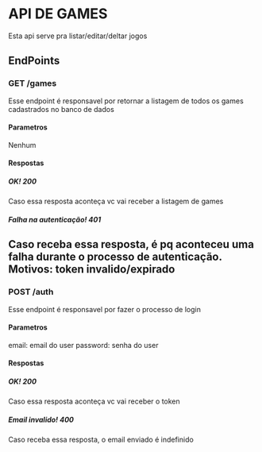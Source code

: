 # API DE GAMES
Esta api serve pra listar/editar/deltar jogos
## EndPoints
### GET /games
Esse endpoint é responsavel por retornar a listagem de todos os games cadastrados no banco de dados
#### Parametros
Nenhum
#### Respostas
##### OK! 200
Caso essa resposta aconteça vc vai receber a listagem de games
##### Falha na autenticação! 401
Caso receba essa resposta, é pq aconteceu uma falha durante o processo de autenticação. Motivos: token invalido/expirado
-------------------------------------------------------------------------------------------------------------------------------------------------------------------------
### POST /auth
Esse endpoint é responsavel por fazer o processo de login
#### Parametros
email: email do user
password: senha do user
#### Respostas
##### OK! 200
Caso essa resposta aconteça vc vai receber o token
##### Email invalido! 400
Caso receba essa resposta, o email enviado é indefinido
